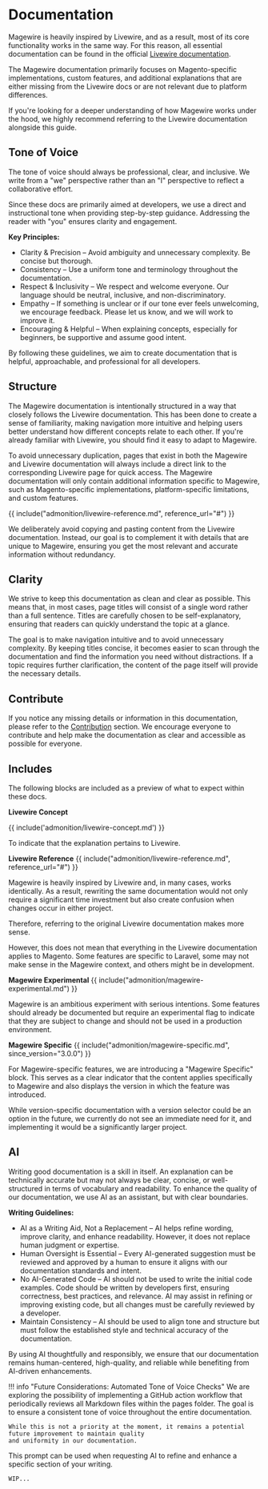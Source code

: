 # Documentation

Magewire is heavily inspired by Livewire, and as a result, most of its core functionality works in the same way.
For this reason, all essential documentation can be found in the official [Livewire documentation](https://livewire.laravel.com/docs/quickstart).

The Magewire documentation primarily focuses on Magento-specific implementations, custom features,
and additional explanations that are either missing from the Livewire docs or are not relevant due to platform differences.

If you're looking for a deeper understanding of how Magewire works under the hood, we highly recommend referring to the
Livewire documentation alongside this guide.

## Tone of Voice

The tone of voice should always be professional, clear, and inclusive. We write from a "we" perspective
rather than an "I" perspective to reflect a collaborative effort.

Since these docs are primarily aimed at developers, we use a direct and instructional tone when providing step-by-step guidance.
Addressing the reader with "you" ensures clarity and engagement.

**Key Principles:**

- Clarity & Precision – Avoid ambiguity and unnecessary complexity. Be concise but thorough.
- Consistency – Use a uniform tone and terminology throughout the documentation.
- Respect & Inclusivity – We respect and welcome everyone. Our language should be neutral, inclusive, and non-discriminatory.
- Empathy – If something is unclear or if our tone ever feels unwelcoming, we encourage feedback. Please let us know, and we will work to improve it.
- Encouraging & Helpful – When explaining concepts, especially for beginners, be supportive and assume good intent.

By following these guidelines, we aim to create documentation that is helpful, approachable, and professional for all developers.

## Structure

The Magewire documentation is intentionally structured in a way that closely follows the Livewire documentation.
This has been done to create a sense of familiarity, making navigation more intuitive and helping users better
understand how different concepts relate to each other. If you're already familiar with Livewire,
you should find it easy to adapt to Magewire.

To avoid unnecessary duplication, pages that exist in both the Magewire and Livewire documentation will always include
a direct link to the corresponding Livewire page for quick access. The Magewire documentation will only contain
additional information specific to Magewire, such as Magento-specific implementations, platform-specific limitations,
and custom features.

{{ include("admonition/livewire-reference.md", reference_url="#") }}

We deliberately avoid copying and pasting content from the Livewire documentation. Instead, our goal is to complement
it with details that are unique to Magewire, ensuring you get the most relevant and accurate information without redundancy.

## Clarity

We strive to keep this documentation as clean and clear as possible. This means that, in most cases, page titles will
consist of a single word rather than a full sentence. Titles are carefully chosen to be self-explanatory,
ensuring that readers can quickly understand the topic at a glance.

The goal is to make navigation intuitive and to avoid unnecessary complexity. By keeping titles concise,
it becomes easier to scan through the documentation and find the information you need without distractions.
If a topic requires further clarification, the content of the page itself will provide the necessary details.

## Contribute

If you notice any missing details or information in this documentation, please refer to the [Contribution](contribute.md) section.
We encourage everyone to contribute and help make the documentation as clear and accessible as possible for everyone.

## Includes

The following blocks are included as a preview of what to expect within these docs.

**Livewire Concept**

{{ include('admonition/livewire-concept.md') }}

To indicate that the explanation pertains to Livewire.

**Livewire Reference**
{{ include("admonition/livewire-reference.md", reference_url="#") }}

Magewire is heavily inspired by Livewire and, in many cases, works identically. As a result, rewriting the same
documentation would not only require a significant time investment but also create confusion when changes occur in either project.

Therefore, referring to the original Livewire documentation makes more sense.

However, this does not mean that everything in the Livewire documentation applies to Magento.
Some features are specific to Laravel, some may not make sense in the Magewire context, and others might be in
development.

**Magewire Experimental**
{{ include("admonition/magewire-experimental.md") }}

Magewire is an ambitious experiment with serious intentions. Some features should already be documented but require an
experimental flag to indicate that they are subject to change and should not be used in a production environment.

**Magewire Specific**
{{ include("admonition/magewire-specific.md", since_version="3.0.0") }}

For Magewire-specific features, we are introducing a "Magewire Specific" block. This serves as a clear indicator that
the content applies specifically to Magewire and also displays the version in which the feature was introduced.

While version-specific documentation with a version selector could be an option in the future,
we currently do not see an immediate need for it, and implementing it would be a significantly larger project.

## AI

Writing good documentation is a skill in itself. An explanation can be technically accurate but may not always be clear, concise, or well-structured in terms of vocabulary and readability. To enhance the quality of our documentation, we use AI as an assistant, but with clear boundaries.

**Writing Guidelines:**

- AI as a Writing Aid, Not a Replacement – AI helps refine wording, improve clarity, and enhance readability. However, it does not replace human judgment or expertise.
- Human Oversight is Essential – Every AI-generated suggestion must be reviewed and approved by a human to ensure it aligns with our documentation standards and intent.
- No AI-Generated Code – AI should not be used to write the initial code examples. Code should be written by developers first, ensuring correctness, best practices, and relevance. AI may assist in refining or improving existing code, but all changes must be carefully reviewed by a developer.
- Maintain Consistency – AI should be used to align tone and structure but must follow the established style and technical accuracy of the documentation.

By using AI thoughtfully and responsibly, we ensure that our documentation remains human-centered, high-quality, and reliable while benefiting from AI-driven enhancements.

!!! info "Future Considerations: Automated Tone of Voice Checks"
    We are exploring the possibility of implementing a GitHub action workflow that periodically reviews all Markdown
    files within the pages folder. The goal is to ensure a consistent tone of voice throughout the entire documentation.

    While this is not a priority at the moment, it remains a potential future improvement to maintain quality
    and uniformity in our documentation.

This prompt can be used when requesting AI to refine and enhance a specific section of your writing.

```text
WIP...
```
